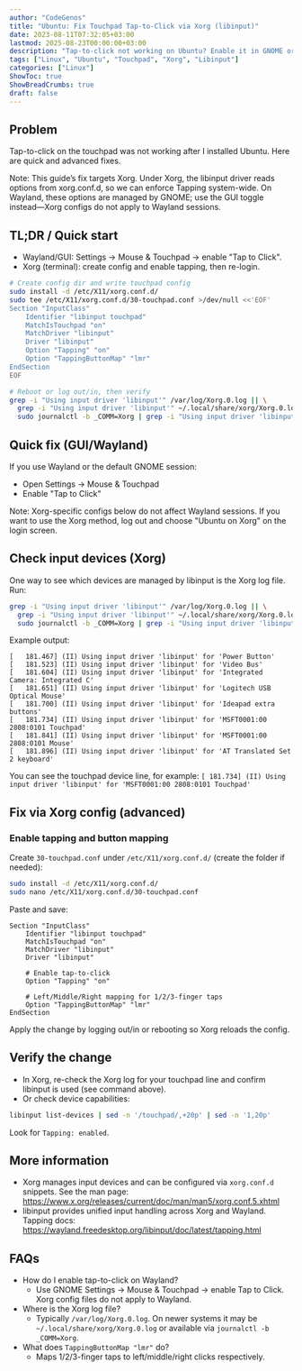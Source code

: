 ```yaml
---
author: "CodeGenos"
title: "Ubuntu: Fix Touchpad Tap-to-Click via Xorg (libinput)"
date: 2023-08-11T07:32:05+03:00
lastmod: 2025-08-23T00:00:00+03:00
description: "Tap-to-click not working on Ubuntu? Enable it in GNOME or with an Xorg libinput config (30-touchpad.conf). Steps, commands, and verification."
tags: ["Linux", "Ubuntu", "Touchpad", "Xorg", "Libinput"]
categories: ["Linux"]
ShowToc: true
ShowBreadCrumbs: true
draft: false
---
```


## Problem
Tap-to-click on the touchpad was not working after I installed Ubuntu. Here are quick and advanced fixes.

Note: This guide’s fix targets Xorg. Under Xorg, the libinput driver reads options from xorg.conf.d, so we can enforce Tapping system-wide. On Wayland, these options are managed by GNOME; use the GUI toggle instead—Xorg configs do not apply to Wayland sessions.

## TL;DR / Quick start
- Wayland/GUI: Settings → Mouse & Touchpad → enable "Tap to Click".
- Xorg (terminal): create config and enable tapping, then re-login.

```bash
# Create config dir and write touchpad config
sudo install -d /etc/X11/xorg.conf.d/
sudo tee /etc/X11/xorg.conf.d/30-touchpad.conf >/dev/null <<'EOF'
Section "InputClass"
    Identifier "libinput touchpad"
    MatchIsTouchpad "on"
    MatchDriver "libinput"
    Driver "libinput"
    Option "Tapping" "on"
    Option "TappingButtonMap" "lmr"
EndSection
EOF

# Reboot or log out/in, then verify
grep -i "Using input driver 'libinput'" /var/log/Xorg.0.log || \
  grep -i "Using input driver 'libinput'" ~/.local/share/xorg/Xorg.0.log || \
  sudo journalctl -b _COMM=Xorg | grep -i "Using input driver 'libinput'"
```

## Quick fix (GUI/Wayland)
If you use Wayland or the default GNOME session:
- Open Settings → Mouse & Touchpad
- Enable "Tap to Click"

Note: Xorg-specific configs below do not affect Wayland sessions. If you want to use the Xorg method, log out and choose "Ubuntu on Xorg" on the login screen.

## Check input devices (Xorg)
One way to see which devices are managed by libinput is the Xorg log file. Run:

```bash
grep -i "Using input driver 'libinput'" /var/log/Xorg.0.log || \
  grep -i "Using input driver 'libinput'" ~/.local/share/xorg/Xorg.0.log || \
  sudo journalctl -b _COMM=Xorg | grep -i "Using input driver 'libinput'"
```

Example output:

```
[   181.467] (II) Using input driver 'libinput' for 'Power Button'
[   181.523] (II) Using input driver 'libinput' for 'Video Bus'
[   181.604] (II) Using input driver 'libinput' for 'Integrated Camera: Integrated C'
[   181.651] (II) Using input driver 'libinput' for 'Logitech USB Optical Mouse'
[   181.700] (II) Using input driver 'libinput' for 'Ideapad extra buttons'
[   181.734] (II) Using input driver 'libinput' for 'MSFT0001:00 2808:0101 Touchpad'
[   181.841] (II) Using input driver 'libinput' for 'MSFT0001:00 2808:0101 Mouse'
[   181.896] (II) Using input driver 'libinput' for 'AT Translated Set 2 keyboard'
```

You can see the touchpad device line, for example:
`[ 181.734] (II) Using input driver 'libinput' for 'MSFT0001:00 2808:0101 Touchpad'`

## Fix via Xorg config (advanced)
### Enable tapping and button mapping
Create `30-touchpad.conf` under `/etc/X11/xorg.conf.d/` (create the folder if needed):

```bash
sudo install -d /etc/X11/xorg.conf.d/
sudo nano /etc/X11/xorg.conf.d/30-touchpad.conf
```

Paste and save:

```
Section "InputClass"
    Identifier "libinput touchpad"
    MatchIsTouchpad "on"
    MatchDriver "libinput"
    Driver "libinput"

    # Enable tap-to-click
    Option "Tapping" "on"

    # Left/Middle/Right mapping for 1/2/3-finger taps
    Option "TappingButtonMap" "lmr"
EndSection
```

Apply the change by logging out/in or rebooting so Xorg reloads the config.

## Verify the change
- In Xorg, re-check the Xorg log for your touchpad line and confirm libinput is used (see command above).
- Or check device capabilities:

```bash
libinput list-devices | sed -n '/touchpad/,+20p' | sed -n '1,20p'
```

Look for `Tapping: enabled`.

## More information
- Xorg manages input devices and can be configured via `xorg.conf.d` snippets. See the man page: https://www.x.org/releases/current/doc/man/man5/xorg.conf.5.xhtml
- libinput provides unified input handling across Xorg and Wayland. Tapping docs: https://wayland.freedesktop.org/libinput/doc/latest/tapping.html

## FAQs
- How do I enable tap-to-click on Wayland?
  - Use GNOME Settings → Mouse & Touchpad → enable Tap to Click. Xorg config files do not apply to Wayland.
- Where is the Xorg log file?
  - Typically `/var/log/Xorg.0.log`. On newer systems it may be `~/.local/share/xorg/Xorg.0.log` or available via `journalctl -b _COMM=Xorg`.
- What does `TappingButtonMap "lmr"` do?
  - Maps 1/2/3-finger taps to left/middle/right clicks respectively.